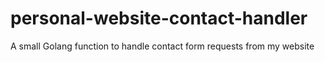 # personal-website-contact-handler

A small Golang function to handle contact form requests from my website
